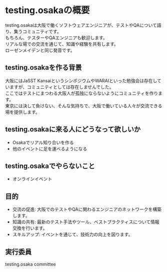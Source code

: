 # testing.osakaの概要

testing.osakaは大阪で働くソフトウェアエンジニアが、テストやQAについて語り、集うコミュニティです。  
もちろん、テスターやQAエンジニアも歓迎します。  
リアルな場での交流を通じて、知識や経験を共有します。  
ローゼンメイデンと同じ発音です。   

## testing.osakaを作る背景

大阪にはJaSST KansaiというシンポジウムやWARAIといった勉強会は存在していますが、コミュニティとしては存在しませんでした。  
ここではテストにまつわる大阪人が孤独にならないようにコミュニティを作ります。  
東京には決して負けない、そんな気持ちで、大阪で働いている人々が交流できる場を提供します。  

## testing.osakaに来る人にどうなって欲しいか

- Osakaでリアル知り合いを作る
- 他のイベントに足を運べるようになる

## testing.osakaでやらないこと

- オンラインイベント

## 目的

- 交流の促進: 大阪でのテストやQAに関わるエンジニアのネットワークを構築します。
- 知識の共有: 最新のテスト手法やツール、ベストプラクティスについて情報交換を行います。
- スキルアップ: イベントを通じて、技術力の向上を図ります。

## 実行委員

testing.osaka committee